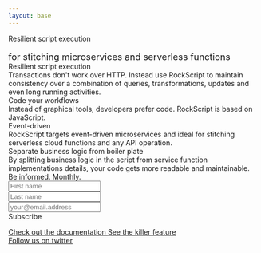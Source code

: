 ```yaml
---
layout: base
---
```


<div class="tagline-full-width">
  <div class="wrapper">
    <div class="tag-line">
      Resilient script execution 
    </div><br/>
    <div class="tag-line" style="font-size:1.3em">
      for stitching microservices and serverless functions
    </div>
  </div>
</div>

<main class="page-content" aria-label="Content">
  <div class="wrapper">
    <div class="home">
      <div class="description">
        <div class="index-paragraph">
          <div class="index-title">Resilient script execution</div>
          Transactions don't work over HTTP.  Instead use RockScript to maintain consistency over 
          a combination of queries, transformations, updates and even long running activities.
        </div>
        <div class="index-paragraph">
          <div class="index-title">Code your workflows</div>
          Instead of graphical tools, developers prefer code.  RockScript is based on JavaScript.
        </div>
        <div class="index-paragraph">
          <div class="index-title">Event-driven</div>
          RockScript targets event-driven microservices and ideal for stitching serverless cloud 
          functions and any API operation.
        </div>
        <div class="index-paragraph">
          <div class="index-title">Separate business logic from boiler plate</div>
          By splitting business logic in the script from service function implementations details, 
          your code gets more readable and maintainable. 
        </div>
      </div>
      <div class="footer-col-wrapper">
        <div class="footer-col footer-col-1">
          <!-- Begin MailChimp Signup Form -->
          <div id="newsletter">
            <div class="newsletter-title">Be informed. Monthly.</div>
            <form action="//rockscript.us14.list-manage.com/subscribe/post?u=95aa3248b4dd2535b145feac6&amp;id=d88044ce98" method="post" id="mc-embedded-subscribe-form" name="mc-embedded-subscribe-form" class="validate" target="_blank" novalidate>
              <div class="newsletter-field">
                <input type="text" value="" name="FNAME" class="newsletter-input" id="mce-FNAME" placeholder="First name">
              </div>
              <div class="newsletter-field">
                <input type="text" value="" name="LNAME" class="newsletter-input" id="mce-LNAME" placeholder="Last name">
              </div>
              <div class="newsletter-field">
                <input type="email" value="" name="EMAIL" class="newsletter-input newsletter-email" id="mce-EMAIL" placeholder="your@email.address">
              </div>
              <div style="position: absolute; left: -5000px;" aria-hidden="true">
                <input type="text" name="b_95aa3248b4dd2535b145feac6_d88044ce98" tabindex="-1" value="">
              </div>
              <div class="newsletter-button">
                <a class="red-button" onclick="document.getElementById('mc-embedded-subscribe-form').submit()" id="mc-embedded-subscribe">Subscribe</a>
              </div>
            </form>
          </div>
          <!--End mc_embed_signup-->
        </div>
        <div class="footer-col footer-col-2">
          <a class="light-grey-box" href="docs/">
            Check out the documentation
          </a>
          <a class="light-grey-box" href="/products#webui">
            See the killer feature
          </a>
        </div>
        <div class="footer-col footer-col-3">
          <a class="light-grey-box" href="https://twitter.com/rockscript_io">
            Follow us on twitter
          </a>
        </div>
      </div>
    </div>
  </div>
</main>
